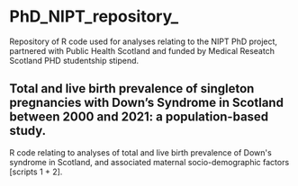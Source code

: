 # PhD_NIPT_repository_
Repository of R code used for analyses relating to the NIPT PhD project, partnered with Public Health Scotland and funded by Medical Reseatch Scotland PHD studentship stipend. 


## Total and live birth prevalence of singleton pregnancies with Down’s Syndrome in Scotland between 2000 and 2021: a population-based study. 
R code relating to analyses of total and live birth prevalence of Down's syndrome in Scotland, and associated maternal socio-demographic factors [scripts 1 + 2].
